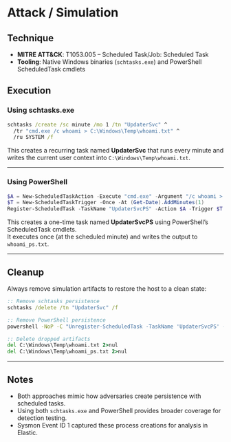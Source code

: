 # Attack / Simulation

## Technique
- **MITRE ATT&CK**: T1053.005 – Scheduled Task/Job: Scheduled Task  
- **Tooling**: Native Windows binaries (`schtasks.exe`) and PowerShell ScheduledTask cmdlets  

## Execution

### Using schtasks.exe
```cmd
schtasks /create /sc minute /mo 1 /tn "UpdaterSvc" ^
  /tr "cmd.exe /c whoami > C:\Windows\Temp\whoami.txt" ^
  /ru SYSTEM /f
```

This creates a recurring task named **UpdaterSvc** that runs every minute and writes the current user context into `C:\Windows\Temp\whoami.txt`.

---

### Using PowerShell
```powershell
$A = New-ScheduledTaskAction -Execute "cmd.exe" -Argument "/c whoami > C:\Windows\Temp\whoami_ps.txt"
$T = New-ScheduledTaskTrigger -Once -At (Get-Date).AddMinutes(1)
Register-ScheduledTask -TaskName "UpdaterSvcPS" -Action $A -Trigger $T -User "SYSTEM" -RunLevel Highest
```

This creates a one-time task named **UpdaterSvcPS** using PowerShell’s ScheduledTask cmdlets.  
It executes once (at the scheduled minute) and writes the output to `whoami_ps.txt`.

---

## Cleanup
Always remove simulation artifacts to restore the host to a clean state:

```cmd
:: Remove schtasks persistence
schtasks /delete /tn "UpdaterSvc" /f

:: Remove PowerShell persistence
powershell -NoP -C "Unregister-ScheduledTask -TaskName 'UpdaterSvcPS' -Confirm:$false"

:: Delete dropped artifacts
del C:\Windows\Temp\whoami.txt 2>nul
del C:\Windows\Temp\whoami_ps.txt 2>nul
```

---

## Notes
- Both approaches mimic how adversaries create persistence with scheduled tasks.  
- Using both `schtasks.exe` and PowerShell provides broader coverage for detection testing.  
- Sysmon Event ID 1 captured these process creations for analysis in Elastic.  